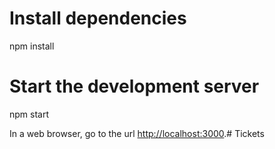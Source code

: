 # Install dependencies
npm install

# Start the development server
npm start

In a web browser, go to the url [http://localhost:3000](http://localhost:3000).# Tickets
